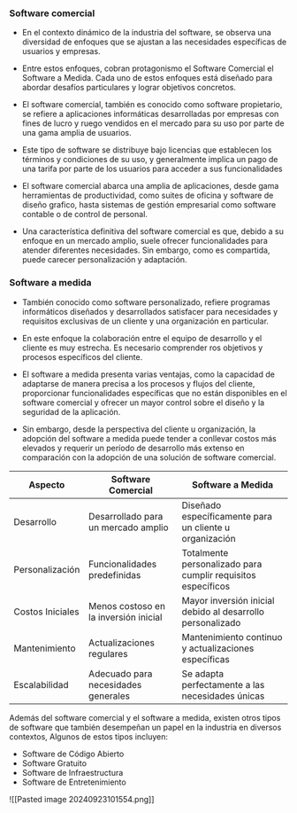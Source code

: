 
### Software comercial
- En el contexto dinámico de la industria del software, se observa una diversidad de enfoques que se ajustan a las necesidades específicas de usuarios y empresas.

- Entre estos enfoques, cobran protagonismo el Software Comercial el Software a Medida. Cada uno de estos enfoques está diseñado para abordar desafíos particulares y lograr objetivos concretos.

- El software comercial, también es conocido como software propietario, se refiere a aplicaciones informáticas desarrolladas por empresas con fines de lucro y ruego vendidos en el mercado para su uso por parte de una gama amplia de usuarios.

- Este tipo de software se distribuye bajo licencias que establecen los términos y condiciones de su uso, y generalmente implica un pago de una tarifa por parte de los usuarios para acceder a sus funcionalidades

- El software comercial abarca una amplia de aplicaciones, desde gama herramientas de productividad, como suites de oficina y software de diseño grafico, hasta sistemas de gestión empresarial como software contable o de control de personal. 

- Una característica definitiva del software comercial es que, debido a su enfoque en un mercado amplio, suele ofrecer funcionalidades para atender diferentes necesidades. Sin embargo, como es compartida, puede carecer personalización y adaptación.

### Software a medida
- También conocido como software personalizado, refiere programas informáticos diseñados y desarrollados satisfacer para necesidades y requisitos exclusivas de un cliente y una organización en particular.

- En este enfoque la colaboración entre el equipo de desarrollo y el cliente es muy estrecha. Es necesario comprender ros objetivos y procesos específicos del cliente.

- El software a medida presenta varias ventajas, como la capacidad de adaptarse de manera precisa a los procesos y flujos del cliente, proporcionar funcionalidades específicas que no están disponibles en el software comercial y ofrecer un mayor control sobre el diseño y la seguridad de la aplicación.

- Sin embargo, desde la perspectiva del cliente u organización, la adopción del software a medida puede tender a conllevar costos más elevados y requerir un período de  desarrollo más extenso en comparación con la adopción de una solución de software comercial.

| Aspecto          | Software Comercial                    | Software a Medida                                            |
| ---------------- | ------------------------------------- | ------------------------------------------------------------ |
| Desarrollo       | Desarrollado para un mercado amplio   | Diseñado específicamente para un cliente u organización      |
| Personalización  | Funcionalidades predefinidas          | Totalmente personalizado para cumplir requisitos específicos |
| Costos Iniciales | Menos costoso en la inversión inicial | Mayor inversión inicial debido al desarrollo personalizado   |
| Mantenimiento    | Actualizaciones regulares             | Mantenimiento continuo y actualizaciones específicas         |
| Escalabilidad    | Adecuado para necesidades generales   | Se adapta perfectamente a las necesidades únicas             |
Además del software comercial y el software a medida, existen otros tipos de software que también desempeñan un papel en la industria en diversos contextos, Algunos de estos tipos incluyen:

- Software de Código Abierto
- Software Gratuito
- Software de Infraestructura
- Software de Entretenimiento

![[Pasted image 20240923101554.png]]